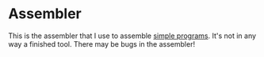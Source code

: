 # Assembler

This is the assembler that I use to assemble [simple programs](../tests/).
It's not in any way a finished tool. There may be bugs in the assembler!

